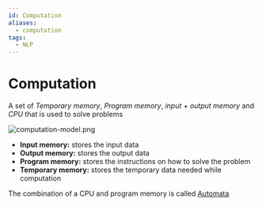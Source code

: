 ```yaml
---
id: Computation
aliases:
  - computation
tags:
  - NLP
---
```


# Computation

A set of _Temporary memory_, _Program memory_, _input + output memory_ and _CPU_ that is used to solve problems

![computation-model.png](computation-model.png)

- **Input memory:** stores the input data
- **Output memory:** stores the output data
- **Program memory:** stores the instructions on how to solve the problem
- **Temporary memory:** stores the temporary data needed while computation

The combination of a CPU and program memory is called [Automata](NLP/1707911412-Automata.md)
